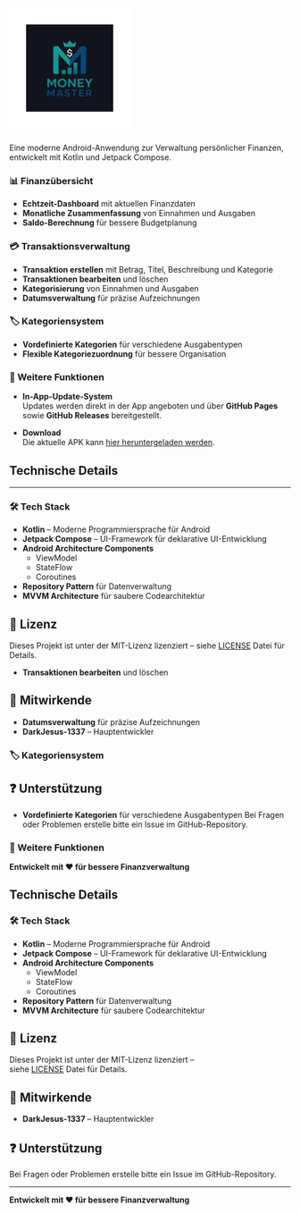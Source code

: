 # ![MoneyMaster](app/src/main/res/mipmap-xhdpi/ic_launcher_foreground.webp)

Eine moderne Android-Anwendung zur Verwaltung persönlicher Finanzen, entwickelt mit Kotlin und
Jetpack Compose.

### 📊 Finanzübersicht

- **Echtzeit-Dashboard** mit aktuellen Finanzdaten
- **Monatliche Zusammenfassung** von Einnahmen und Ausgaben
- **Saldo-Berechnung** für bessere Budgetplanung

### 💳 Transaktionsverwaltung

- **Transaktion erstellen** mit Betrag, Titel, Beschreibung und Kategorie
- **Transaktionen bearbeiten** und löschen
- **Kategorisierung** von Einnahmen und Ausgaben
- **Datumsverwaltung** für präzise Aufzeichnungen

### 🏷️ Kategoriensystem

- **Vordefinierte Kategorien** für verschiedene Ausgabentypen
- **Flexible Kategoriezuordnung** für bessere Organisation

### 🚀 Weitere Funktionen

- **In-App-Update-System**  
  Updates werden direkt in der App angeboten und über **GitHub Pages** sowie **GitHub Releases** bereitgestellt.

- **Download**  
  Die aktuelle APK kann [hier heruntergeladen werden](https://github.com/DarkJesus-1337/Money-Master-App/releases/download/Money_Master/app-release.apk).

## Technische Details
---
### 🛠️ Tech Stack

- **Kotlin** – Moderne Programmiersprache für Android
- **Jetpack Compose** – UI-Framework für deklarative UI-Entwicklung
- **Android Architecture Components**
    - ViewModel
    - StateFlow
    - Coroutines
- **Repository Pattern** für Datenverwaltung
- **MVVM Architecture** für saubere Codearchitektur

## 📄 Lizenz

Dieses Projekt ist unter der MIT-Lizenz lizenziert –
siehe [LICENSE](LICENSE.md) Datei für Details.
- **Transaktionen bearbeiten** und löschen
## 👥 Mitwirkende
- **Datumsverwaltung** für präzise Aufzeichnungen
- **DarkJesus-1337** – Hauptentwickler
### 🏷️ Kategoriensystem
## ❓ Unterstützung
- **Vordefinierte Kategorien** für verschiedene Ausgabentypen
Bei Fragen oder Problemen erstelle bitte ein Issue im GitHub-Repository.

### 🚀 Weitere Funktionen

**Entwickelt mit ❤️ für bessere Finanzverwaltung**


## Technische Details

### 🛠️ Tech Stack

- **Kotlin** – Moderne Programmiersprache für Android
- **Jetpack Compose** – UI-Framework für deklarative UI-Entwicklung
- **Android Architecture Components**
    - ViewModel
    - StateFlow
    - Coroutines
- **Repository Pattern** für Datenverwaltung
- **MVVM Architecture** für saubere Codearchitektur

## 📄 Lizenz

Dieses Projekt ist unter der MIT-Lizenz lizenziert –  
siehe [LICENSE](LICENSE.md) Datei für Details.

## 👥 Mitwirkende

- **DarkJesus-1337** – Hauptentwickler

## ❓ Unterstützung

Bei Fragen oder Problemen erstelle bitte ein Issue im GitHub-Repository.

---

**Entwickelt mit ❤️ für bessere Finanzverwaltung**
